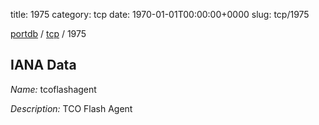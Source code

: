 title: 1975
category: tcp
date: 1970-01-01T00:00:00+0000
slug: tcp/1975

[portdb](/) / [tcp](/category/tcp.html) / 1975


## IANA Data

_Name:_ tcoflashagent

_Description:_ TCO Flash Agent

